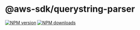 # @aws-sdk/querystring-parser

[![NPM version](https://img.shields.io/npm/v/@aws-sdk/querystring-parser.svg)](https://www.npmjs.com/package/@aws-sdk/querystring-parser)
[![NPM downloads](https://img.shields.io/npm/dm/@aws-sdk/querystring-parser.svg)](https://www.npmjs.com/package/@aws-sdk/querystring-parser)
